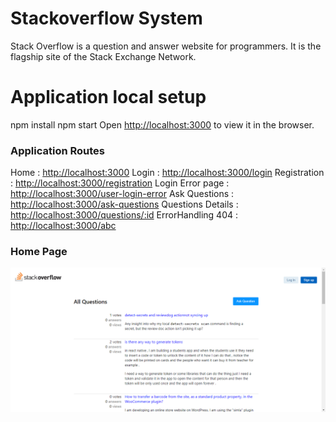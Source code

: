 # Stackoverflow System

Stack Overflow is a question and answer website for programmers. It is the flagship site of the Stack Exchange Network.

# Application local setup

npm install
npm start
Open [http://localhost:3000](http://localhost:3000) to view it in the browser.

### Application Routes

Home : [http://localhost:3000](http://localhost:3000)
Login : [http://localhost:3000/login](http://localhost:3000/login)
Registration : [http://localhost:3000/registration](http://localhost:3000/registration)
Login Error page : [http://localhost:3000/user-login-error](http://localhost:3000/user-login-error)
Ask Questions : [http://localhost:3000/ask-questions](http://localhost:3000/ask-questions)
Questions Details : [http://localhost:3000/questions/:id](http://localhost:3000/questions/:id)
ErrorHandling 404 : [http://localhost:3000/abc](http://localhost:3000/abc)

### Home Page

![alt text](https://github.com/TaherMandsor53/stackoverflow-mini-system/blob/main/src/assets/withoutLoginHome.png?raw=true)
